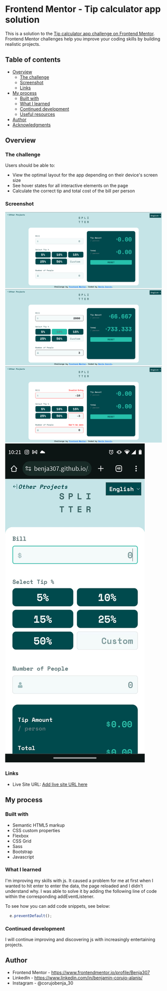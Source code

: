 # Frontend Mentor - Tip calculator app solution

This is a solution to the [Tip calculator app challenge on Frontend Mentor](https://www.frontendmentor.io/challenges/tip-calculator-app-ugJNGbJUX). Frontend Mentor challenges help you improve your coding skills by building realistic projects.

## Table of contents

- [Overview](#overview)
  - [The challenge](#the-challenge)
  - [Screenshot](#screenshot)
  - [Links](#links)
- [My process](#my-process)
  - [Built with](#built-with)
  - [What I learned](#what-i-learned)
  - [Continued development](#continued-development)
  - [Useful resources](#useful-resources)
- [Author](#author)
- [Acknowledgments](#acknowledgments)

## Overview

### The challenge

Users should be able to:

- View the optimal layout for the app depending on their device's screen size
- See hover states for all interactive elements on the page
- Calculate the correct tip and total cost of the bill per person

### Screenshot

![](./images/Captura%20desde%202023-10-24%2009-56-34.png)
![](./images/Captura%20desde%202023-10-24%2009-57-28.png)
![](./images/Captura%20desde%202023-10-24%2009-58-27.png)
![](./images/fcaa9927-9680-4e4b-8421-fa6a724b0c21.jpeg)

### Links

- Live Site URL: [Add live site URL here](https://benja307.github.io/5-challenge-frontendmentor/)

## My process

### Built with

- Semantic HTML5 markup
- CSS custom properties
- Flexbox
- CSS Grid
- Sass
- Bootstrap
- Javascript


### What I learned

I'm improving my skills with js. It caused a problem for me at first when I wanted to hit enter to enter the data, the page reloaded and I didn't understand why.
I was able to solve it by adding the following line of code within the corresponding addEventListener.

To see how you can add code snippets, see below:

```js
  e.preventDefault();
```

### Continued development

I will continue improving and discovering js with increasingly entertaining projects.
## Author

- Frontend Mentor - https://www.frontendmentor.io/profile/Benja307
- LinkedIn - https://www.linkedin.com/in/benjamin-corujo-alanis/
- Instagram - @corujobenja_30